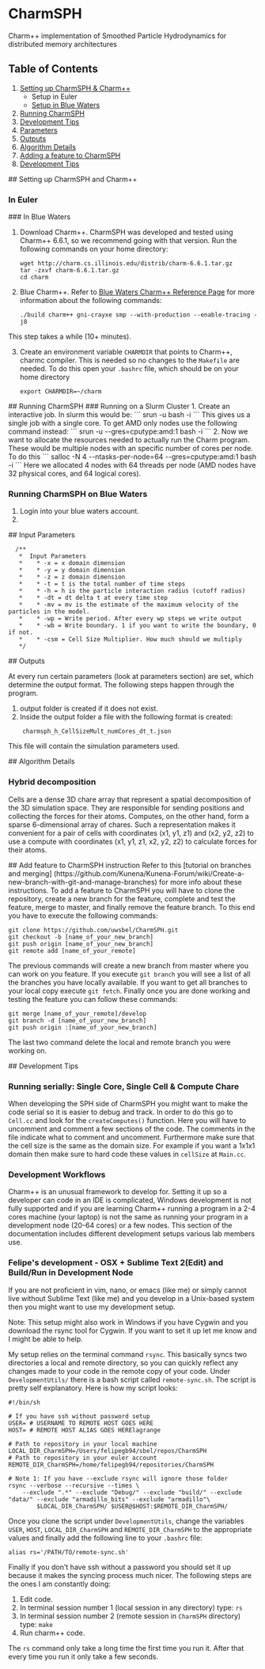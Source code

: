# CharmSPH
Charm++ implementation of Smoothed Particle Hydrodynamics for distributed memory architectures

## Table of Contents
1. [Setting up CharmSPH & Charm++](#charmsetup)
	* Setup in Euler
	* [Setup in Blue Waters](#bwsetup)   
2. [Running CharmSPH](#runningcharmsph)
3. [Development Tips](#developmenttips)
4. [Parameters](#parameters)
5. [Outputs](#outputs)
6. [Algorithm Details](#algorithmdetails)
7. [Adding a feature to CharmSPH](#addfeature)
8. [Development Tips](#developmenttips)

<a name="charmsetup">
## Setting up CharmSPH and Charm++
</a>

### In Euler

<a name="bwsetup">
### In Blue Waters
</a>

1. Download Charm++. CharmSPH was developed and tested using Charm++ 6.6.1, so we recommend going with that version. Run  the following commands on your home directory:

	```
	wget http://charm.cs.illinois.edu/distrib/charm-6.6.1.tar.gz
	tar -zxvf charm-6.6.1.tar.gz
	cd charm
	```

2. Blue Charm++. Refer to [Blue Waters Charm++ Reference Page](https://bluewaters.ncsa.illinois.edu/charm) for more information about the following commands:

	```
    ./build charm++ gni-crayxe smp --with-production --enable-tracing -j8
	```
This step takes a while (10+ minutes).

3. Create an environment variable `CHARMDIR` that points to Charm++, charmc compiler. This is needed so no changes to the `Makefile` are needed. To do this open your `.bashrc` file, which should be on your home directory

	```
	export CHARMDIR=~/charm
	```


<a name="runningcharmsph">
## Running CharmSPH
</a>
### Running on a Slurm Cluster
1. Create an interactive job. In slurm this would be: 
```
srun -u bash -i
```
This gives us a single job with a single core. To get AMD only nodes use the following command instead: 
```
srun -u --gres=cputype:amd:1 bash -i
```
2. Now we want to allocate the resources needed to actually run the Charm program. These would be multiple nodes with an specific number of cores per node. To do this
```
salloc -N 4 --ntasks-per-node=64 --gres=cputype:amd:1 bash -i
```
Here we allocated 4 nodes with 64 threads per node (AMD nodes have 32 physical cores, and 64 logical cores).


### Running CharmSPH on Blue Waters

1. Login into your blue waters account. 
2. 

<a name="parameters">
## Input Parameters
</a>

```
  /**
   *  Input Parameters
   *    * -x = x domain dimension
   *    * -y = y domain dimension
   *    * -z = z domain dimension
   *    * -t = t is the total number of time steps
   *    * -h = h is the particle interaction radius (cutoff radius)
   *    * -dt = dt delta t at every time step
   *    * -mv = mv is the estimate of the maximum velocity of the particles in the model.
   *    * -wp = Write period. After every wp steps we write output
   *    * -wb = Write boundary. 1 if you want to write the boundary, 0 if not.
   *    * -csm = Cell Size Multiplier. How much should we multiply
   */
```

<a name="outputs">
## Outputs
</a>

At every run certain parameters (look at parameters section) are set, which determine the output format. The following steps happen through the program.

1. output folder is created if it does not exist.
2. Inside the output folder a file with the following format is created:

```
    charmsph_h_CellSizeMult_numCores_dt_t.json
```

This file will contain the simulation parameters used.


<a name="algorithmdetails">
## Algorithm Details
</a>

### Hybrid decomposition
Cells are a dense 3D chare array that represent a spatial decomposition of the 3D simulation space. They are responsible for sending positions and collecting the forces for their atoms. Computes, on the other hand, form a sparse 6-dimensional array of chares. Such a representation makes it convenient for a pair of cells with coordinates (x1, y1, z1) and (x2, y2, z2) to use a compute with coordinates (x1, y1, z1, x2, y2, z2) to calculate forces for their atoms.

<a name="addfeature">
## Add feature to CharmSPH instruction
</a>
Refer to this [tutorial on branches and merging] (https://github.com/Kunena/Kunena-Forum/wiki/Create-a-new-branch-with-git-and-manage-branches) for more info about these instructions. To add a feature to CharmSPH you will have to clone the repository, create a new branch for the feature, complete and test the feature, merge to master, and finally remove the feature branch. To this end you have to execute the following commands:

```
git clone https://github.com/uwsbel/CharmSPH.git
git checkout -b [name_of_your_new_branch]
git push origin [name_of_your_new_branch]
git remote add [name_of_your_remote] 
```

The previous commands will create a new branch from master where you can work on you feature. If you execute `git branch` you will see a list of all the branches you have locally available. If you want to get all branches to your local copy execute `git fetch`. Finally once you are done working and testing the feature you can follow these commands:

```
git merge [name_of_your_remote]/develop
git branch -d [name_of_your_new_branch]
git push origin :[name_of_your_new_branch]
```

The last two command delete the local and remote branch you were working on.

<a name="developmenttips">
## Development Tips
</a>

### Running serially: Single Core, Single Cell & Compute Chare
When developing the SPH side of CharmSPH you might want to make the code serial so it is easier to debug and track. In order to do this go to `Cell.cc` and look for the `createComputes()` function. Here you will have to uncomment and comment a few sections of the code. The comments in the file indicate what to comment and uncomment. Furthermore make sure that the cell size is the same as the domain size. For example if you want a 1x1x1 domain then make sure to hard code these values in `cellSize` at `Main.cc`.

### Development Workflows

Charm++ is an unusual framework to develop for. Setting it up so a developer can code in an IDE is complicated, Windows development is not fully supported and if you are learning Charm++ running a program in a 2-4 cores machine (your laptop) is not the same as running your program in a development node (20-64 cores) or a few nodes. This section of the documentation includes different development setups various lab members use. 

### Felipe's development - OSX + Sublime Text 2(Edit) and Build/Run in Development Node

If you are not proficient in vim, nano, or emacs (like me) or simply cannot live without Sublime Text (like me) and you develop in a Unix-based system then you might want to use my development setup. 

Note: This setup might also work in Windows if you have Cygwin and you download the rsync tool for Cygwin. If you want to set it up let me know and I might be able to help.

My setup relies on the terminal command `rsync`. This basically syncs two directories a local and remote directory, so you can quickly reflect any changes made to your code in the remote copy of your code. Under `DevelopmentUtils/` there is a bash script called `remote-sync.sh`. The script is pretty self explanatory. Here is how my script looks: 

```
#!/bin/sh

# If you have ssh without password setup
USER= # USERNAME TO REMOTE HOST GOES HERE
HOST= # REMOTE HOST ALIAS GOES HERElagrange

# Path to repository in your local machine
LOCAL_DIR_CharmSPH=/Users/felipegb94/sbel/repos/CharmSPH
# Path to repository in your euler account
REMOTE_DIR_CharmSPH=/home/felipegb94/repositories/CharmSPH

# Note 1: If you have --exclude rsync will ignore those folder
rsync --verbose --recursive --times \
    --exclude ".*" --exclude "Debug/" --exclude "build/" --exclude "data/" --exclude "armadillo_bits" --exclude "armadillo"\
        $LOCAL_DIR_CharmSPH/ $USER@$HOST:$REMOTE_DIR_CharmSPH/

```

Once you clone the script under `DevelopmentUtils`, change the variables `USER`, `HOST`, `LOCAL_DIR_CharmSPH` and `REMOTE_DIR_CharmSPH` to the appropriate values and finally add the following line to your `.bashrc` file:

```
alias rs='/PATH/TO/remote-sync.sh'
```

Finally if you don't have ssh without a password you should set it up because it makes the syncing process much nicer. The following steps are the ones I am constantly doing:

1. Edit code.
2. In terminal session number 1 (local session in any directory) type: `rs`
3. In terminal session number 2 (remote session in `CharmSPH` directory) type: `make`
4. Run charm++ code.

The `rs` command only take a long time the first time you run it. After that every time you run it only take a few seconds.


